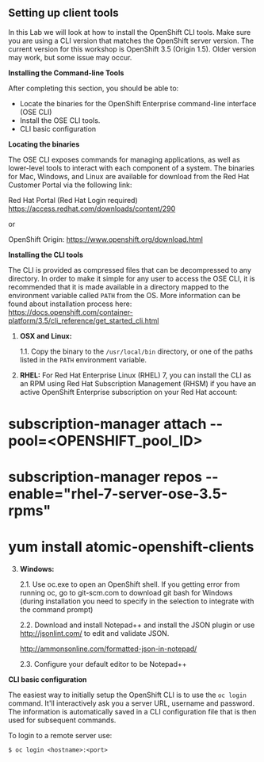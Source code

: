 ## Setting up client tools

In this Lab we will look at how to install the OpenShift CLI tools.
Make sure you are using a CLI version that matches the OpenShift server version. The current version for this workshop is OpenShift 3.5 (Origin 1.5).  Older version may work, but some issue may occur.

**Installing the Command-line Tools**

After completing this section, you should be able to:

- Locate the binaries for the OpenShift Enterprise command-line interface
(OSE CLI)
- Install the OSE CLI tools.
- CLI basic configuration

**Locating the binaries**

The OSE CLI exposes commands for managing applications, as well as lower-level
tools to interact with each component of a system. The binaries for Mac, Windows,
and Linux are available for download from the Red Hat Customer Portal via the
following link:

Red Hat Portal (Red Hat Login required) https://access.redhat.com/downloads/content/290

or

OpenShift Origin:  https://www.openshift.org/download.html

**Installing the CLI tools**

The CLI is provided as compressed files that can be decompressed to any
directory. In order to make it simple for any user to access the OSE CLI, it is
recommended that it is made available in a directory mapped to the environment
variable called `PATH` from the OS. More information can be found about installation process here: https://docs.openshift.com/container-platform/3.5/cli_reference/get_started_cli.html

1. **OSX and Linux:**

	1.1. Copy the binary to the `/usr/local/bin` directory, or one of the paths listed in the `PATH` environment variable.

2. **RHEL:**
  For Red Hat Enterprise Linux (RHEL) 7, you can install the CLI as an RPM using Red Hat Subscription Management (RHSM) if you have an active OpenShift Enterprise subscription on your Red Hat account:

  # subscription-manager attach --pool=<OPENSHIFT_pool_ID>
  # subscription-manager repos --enable="rhel-7-server-ose-3.5-rpms"
  # yum install atomic-openshift-clients

3. **Windows:**

    2.1. Use oc.exe to open an OpenShift shell.
	If you getting error from running oc, go to git-scm.com to download git bash for Windows (during installation you need to specify in the selection to integrate with the command prompt)

	2.2. Download and install Notepad++ and install the JSON plugin or use http://jsonlint.com/ to edit and validate JSON.

  	http://ammonsonline.com/formatted-json-in-notepad/

	2.3. Configure your default editor to be Notepad++


**CLI basic configuration**

The easiest way to initially setup the OpenShift CLI is to use the `oc login`
command. It'll interactively ask you a server URL, username and password. The
information is automatically saved in a CLI configuration file that is then used
for subsequent commands.

To login to a remote server use:

```shell
$ oc login <hostname>:<port>
```
